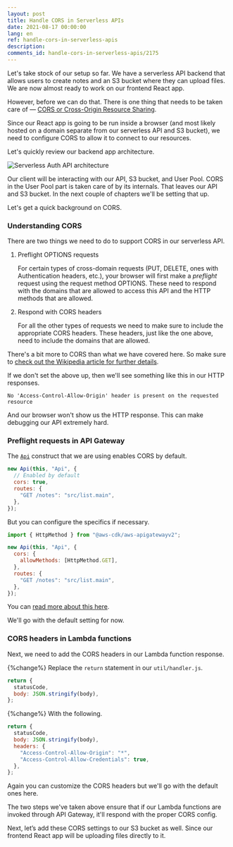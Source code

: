 ```yaml
---
layout: post
title: Handle CORS in Serverless APIs
date: 2021-08-17 00:00:00
lang: en 
ref: handle-cors-in-serverless-apis
description: 
comments_id: handle-cors-in-serverless-apis/2175
---
```


Let's take stock of our setup so far. We have a serverless API backend that allows users to create notes and an S3 bucket where they can upload files. We are now almost ready to work on our frontend React app.

However, before we can do that. There is one thing that needs to be taken care of — [CORS or Cross-Origin Resource Sharing](https://en.wikipedia.org/wiki/Cross-origin_resource_sharing).

Since our React app is going to be run inside a browser (and most likely hosted on a domain separate from our serverless API and S3 bucket), we need to configure CORS to allow it to connect to our resources.

Let's quickly review our backend app architecture.

![Serverless Auth API architecture](/assets/diagrams/serverless-auth-api-architecture.png)

Our client will be interacting with our API, S3 bucket, and User Pool. CORS in the User Pool part is taken care of by its internals. That leaves our API and S3 bucket. In the next couple of chapters we'll be setting that up.

Let's get a quick background on CORS.

### Understanding CORS

There are two things we need to do to support CORS in our serverless API.

1. Preflight OPTIONS requests

   For certain types of cross-domain requests (PUT, DELETE, ones with Authentication headers, etc.), your browser will first make a _preflight_ request using the request method OPTIONS. These need to respond with the domains that are allowed to access this API and the HTTP methods that are allowed.

2. Respond with CORS headers

   For all the other types of requests we need to make sure to include the appropriate CORS headers. These headers, just like the one above, need to include the domains that are allowed.

There's a bit more to CORS than what we have covered here. So make sure to [check out the Wikipedia article for further details](https://en.wikipedia.org/wiki/Cross-origin_resource_sharing).

If we don't set the above up, then we'll see something like this in our HTTP responses.

``` text
No 'Access-Control-Allow-Origin' header is present on the requested resource
```

And our browser won't show us the HTTP response. This can make debugging our API extremely hard.

### Preflight requests in API Gateway

The [`Api`](https://docs.serverless-stack.com/constructs/Api) construct that we are using enables CORS by default.

``` js
new Api(this, "Api", {
  // Enabled by default
  cors: true,
  routes: {
    "GET /notes": "src/list.main",
  },
});
```

But you can configure the specifics if necessary.

``` js
import { HttpMethod } from "@aws-cdk/aws-apigatewayv2";

new Api(this, "Api", {
  cors: {
    allowMethods: [HttpMethod.GET],
  },
  routes: {
    "GET /notes": "src/list.main",
  },
});
```

You can [read more about this here](https://docs.serverless-stack.com/constructs/Api#cors).

We'll go with the default setting for now.

### CORS headers in Lambda functions

Next, we need to add the CORS headers in our Lambda function response.

{%change%} Replace the `return` statement in our `util/handler.js`.

``` javascript
return {
  statusCode,
  body: JSON.stringify(body),
};
```

{%change%} With the following.

``` javascript
return {
  statusCode,
  body: JSON.stringify(body),
  headers: {
    "Access-Control-Allow-Origin": "*",
    "Access-Control-Allow-Credentials": true,
  },
};
```

Again you can customize the CORS headers but we'll go with the default ones here.

The two steps we've taken above ensure that if our Lambda functions are invoked through API Gateway, it'll respond with the proper CORS config.

Next, let’s add these CORS settings to our S3 bucket as well. Since our frontend React app will be uploading files directly to it.
